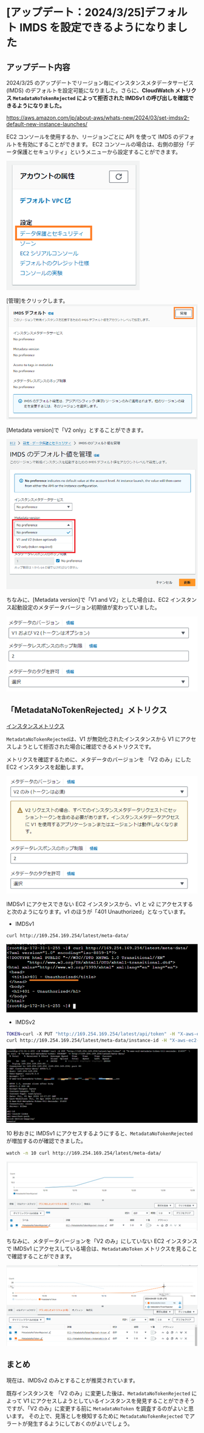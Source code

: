 # [アップデート：2024/3/25]デフォルト IMDS を設定できるようになりました

## アップデート内容

2024/3/25 のアップデートでリージョン毎にインスタンスメタデータサービス (IMDS) のデフォルトを設定可能になりました。さらに、**CloudWatch メトリクス `MetadataNoTokenRejected` によって拒否された IMDSv1 の呼び出しを確認できるようになりました。**

https://aws.amazon.com/jp/about-aws/whats-new/2024/03/set-imdsv2-default-new-instance-launches/

EC2 コンソールを使用するか、リージョンごとに API を使って IMDS のデフォルトを有効にすることができます。
EC2 コンソールの場合は、右側の部分「データ保護とセキュリティ」というメニューから設定することができます。

![setting1](/images/ec2-imdsv2-only/imdsv-setting-0.png)

[管理]をクリックします。
![setting2](/images/ec2-imdsv2-only/imdsv-setting-1.png)

[Metadata version]で「V2 only」とすることができます。

![setting3](/images/ec2-imdsv2-only/imdsv-setting-2.png)

ちなみに、[Metadata version]で「V1 and V2」とした場合は、EC2 インスタンス起動設定のメタデータバージョン初期値が変わっていました。

![ec2-default-v1-v2](/images/ec2-imdsv2-only/ec2-default.png)

## 「MetadataNoTokenRejected」メトリクス

[インスタンスメトリクス](https://docs.aws.amazon.com/ja_jp/AWSEC2/latest/UserGuide/viewing_metrics_with_cloudwatch.html#ec2-cloudwatch-metrics)

`MetadataNoTokenRejected`は、V1 が無効化されたインスタンスから V1 にアクセスしようとして拒否された場合に確認できるメトリクスです。

メトリクスを確認するために、メタデータのバージョンを 「V2 のみ」にした EC2 インスタンスを起動します。

![ec2-default-v2](/images/ec2-imdsv2-only/ec2-default-v2.png)

IMDSv1 にアクセスできない EC2 インスタンスから、v1 と v2 にアクセスすると次のようになります。v1 のほうが「401 Unauthorized」となっています。

- IMDSv1

```sh
curl http://169.254.169.254/latest/meta-data/
```

![imdsv1](/images/ec2-imdsv2-only/imdsv1.png)

- IMDSv2

```sh
TOKEN=curl -X PUT "http://169.254.169.254/latest/api/token" -H "X-aws-ec2-metadata-token-ttl-seconds: 21600"`
curl http://169.254.169.254/latest/meta-data/instance-id -H "X-aws-ec2-metadata-token: $TOKEN"
```

![imdsv2](/images/ec2-imdsv2-only/imdsv2.png)

10 秒おきに IMDSv1 にアクセスするようにすると、`MetadataNoTokenRejected` が増加するのが確認できました。

```sh
watch -n 10 curl http://169.254.169.254/latest/meta-data/
```

![MetadataNoTokenRejected](/images/ec2-imdsv2-only/metric-metadata-notoken-rejected.png)

ちなみに、メタデータバージョンを「V2 のみ」にしていない EC2 インスタンスで IMDSv1 にアクセスしている場合は、`MetadataNoToken` メトリクスを見ることで確認することができます。

![MetadataNoToken](/images/ec2-imdsv2-only/metric-metadata-notoken.png)

## まとめ

現在は、IMDSv2 のみとすることが推奨されています。

既存インスタンスを 「V2 のみ」に変更した後は、`MetadataNoTokenRejected` によって V1 にアクセスしようとしているインスタンスを発見することができそうですが、「V2 のみ」に変更する前に `MetadataNoToken` を調査するのがよいと思います。
その上で、見落としを検知するために `MetadataNoTokenRejected` でアラートが発生するようにしておくのがよいでしょう。
